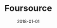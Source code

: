 ---
layout: site
title: "Foursource"
date: 2018-01-01
categories: [community]
version: 4.4.5
major: 4
minor: 4
patch: 5
slug: foursource
link: https://foursource.com/
permalink: /sites/:slug
---